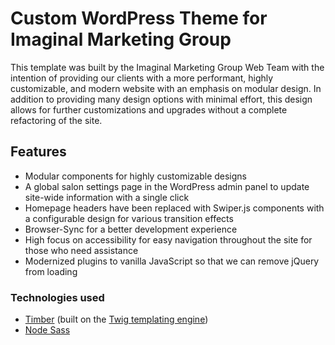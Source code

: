 # Custom WordPress Theme for Imaginal Marketing Group
This template was built by the Imaginal Marketing Group Web Team with the intention of providing our clients with a more performant, highly customizable, and modern website with an emphasis on modular design. In addition to providing many design options with minimal effort, this design allows for further customizations and upgrades without a complete refactoring of the site.

## Features
- Modular components for highly customizable designs
- A global salon settings page in the WordPress admin panel to update site-wide information with a single click
- Homepage headers have been replaced with Swiper.js components with a configurable design for various transition effects
- Browser-Sync for a better development experience
- High focus on accessibility for easy navigation throughout the site for those who need assistance
- Modernized plugins to vanilla JavaScript so that we can remove jQuery from loading


### Technologies used
- [Timber](https://timber.github.io/docs/) (built on the [Twig templating engine](https://twig.symfony.com/doc/3.x/))
- [Node Sass](https://sass-lang.com/documentation/)